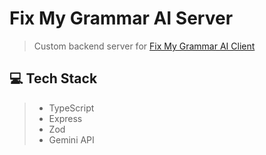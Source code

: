 # Fix My Grammar AI Server
> Custom backend server for [Fix My Grammar AI Client](https://github.com/jasonlerit/fix-my-grammar-ai-client)

## 💻 Tech Stack
> - TypeScript
> - Express
> - Zod
> - Gemini API
